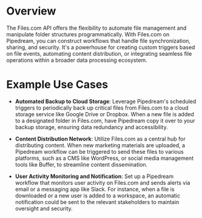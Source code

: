 # Overview

The Files.com API offers the flexibility to automate file management and manipulate folder structures programmatically. With Files.com on Pipedream, you can construct workflows that handle file synchronization, sharing, and security. It's a powerhouse for creating custom triggers based on file events, automating content distribution, or integrating seamless file operations within a broader data processing ecosystem.

# Example Use Cases

- **Automated Backup to Cloud Storage**: Leverage Pipedream's scheduled triggers to periodically back up critical files from Files.com to a cloud storage service like Google Drive or Dropbox. When a new file is added to a designated folder in Files.com, have Pipedream copy it over to your backup storage, ensuring data redundancy and accessibility.

- **Content Distribution Network**: Utilize Files.com as a central hub for distributing content. When new marketing materials are uploaded, a Pipedream workflow can be triggered to send these files to various platforms, such as a CMS like WordPress, or social media management tools like Buffer, to streamline content dissemination.

- **User Activity Monitoring and Notification**: Set up a Pipedream workflow that monitors user activity on Files.com and sends alerts via email or a messaging app like Slack. For instance, when a file is downloaded or a new user is added to a workspace, an automatic notification could be sent to the relevant stakeholders to maintain oversight and security.
